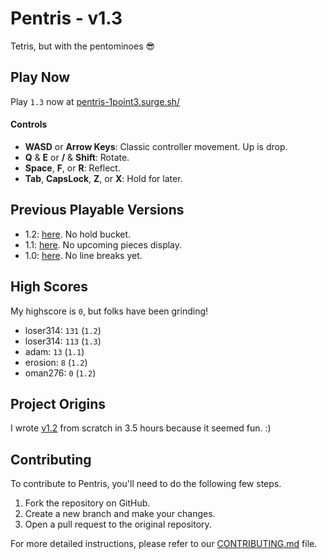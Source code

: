 # Pentris - v1.3

Tetris, but with the pentominoes 😎

## Play Now

Play `1.3` now at [pentris-1point3.surge.sh/](https://pentris-1point3.surge.sh/)

#### Controls

- **WASD** or **Arrow Keys**: Classic controller movement. Up is drop.
- **Q** & **E** or **/** & **Shift**: Rotate.
- **Space**, **F**, or **R**: Reflect.
- **Tab**, **CapsLock**, **Z**, or **X**: Hold for later.

## Previous Playable Versions

- 1.2: [here](https://pentris-1point2.surge.sh/). No hold bucket.
- 1.1: [here](https://pentris-1point1.surge.sh/). No upcoming pieces display.
- 1.0: [here](https://pentris-1point0.surge.sh/). No line breaks yet.

## High Scores

My highscore is `0`, but folks have been grinding!

- loser314: `131` (`1.2`)
- loser314: `113` (`1.3`)
- adam: `13` (`1.1`)
- erosion: `8` (`1.2`)
- oman276: `0` (`1.2`)

## Project Origins

I wrote [v1.2](https://pentris-1point2.surge.sh/) from scratch in 3.5 hours because it seemed fun. :)

## Contributing

To contribute to Pentris, you'll need to do the following few steps.

1. Fork the repository on GitHub.
2. Create a new branch and make your changes.
3. Open a pull request to the original repository.

For more detailed instructions, please refer to our [CONTRIBUTING.md](CONTRIBUTING.md) file.

